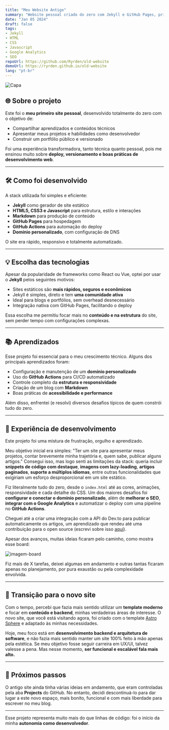 ```yaml
---
title: "Meu Website Antigo"
summary: "Website pessoal criado do zero com Jekyll e GitHub Pages, priorizando performance, simplicidade e compartilhamento de conhecimento."
date: "Jan 05 2024"
draft: false
tags:
- Jekyll
- HTML
- CSS
- Javascript
- Google Analytics
- SEO
repoUrl: https://github.com/Ryrden/old-website
demoUrl: https://ryrden.github.io/old-website
lang: "pt-br"
---
```



![Capa](https://i.imgur.com/lB9DAHd.png)

## 🌐 Sobre o projeto

Este foi o **meu primeiro site pessoal**, desenvolvido totalmente do zero com o objetivo de:

- Compartilhar aprendizados e conteúdos técnicos  
- Apresentar meus projetos e habilidades como desenvolvedor  
- Construir um portfólio público e versionado  

Foi uma experiência transformadora, tanto técnica quanto pessoal, pois me ensinou muito sobre **deploy, versionamento e boas práticas de desenvolvimento web**.

---

## 🛠️ Como foi desenvolvido

A stack utilizada foi simples e eficiente:

- **Jekyll** como gerador de site estático  
- **HTML5, CSS3 e Javascript** para estrutura, estilo e interações  
- **Markdown** para produção de conteúdo  
- **GitHub Pages** para hospedagem  
- **GitHub Actions** para automação do deploy  
- **Domínio personalizado**, com configuração de DNS  

O site era rápido, responsivo e totalmente automatizado.

---

## 💡 Escolha das tecnologias

Apesar da popularidade de frameworks como React ou Vue, optei por usar o **Jekyll** pelos seguintes motivos:

- Sites estáticos são **mais rápidos, seguros e econômicos**  
- Jekyll é simples, direto e tem **uma comunidade ativa**  
- Ideal para blogs e portfólios, sem overhead desnecessário  
- Integração nativa com GitHub Pages, facilitando o deploy  

Essa escolha me permitiu focar mais no **conteúdo e na estrutura** do site, sem perder tempo com configurações complexas.

---

## 📚 Aprendizados

Esse projeto foi essencial para o meu crescimento técnico. Alguns dos principais aprendizados foram:

- Configuração e manutenção de um **domínio personalizado**  
- Uso do **GitHub Actions** para CI/CD automatizado  
- Controle completo da **estrutura e responsividade**  
- Criação de um blog com **Markdown**  
- Boas práticas de **acessibilidade e performance**  

Além disso, enfrentei (e resolvi) diversos desafios típicos de quem constrói tudo do zero.

---

## 🧠 Experiência de desenvolvimento

Este projeto foi uma mistura de frustração, orgulho e aprendizado.

Meu objetivo inicial era simples: "Ter um site para apresentar meus projetos, contar brevemente minha trajetória e, quem sabe, publicar alguns artigos." Consegui isso, mas logo senti as limitações da stack: queria incluir **snippets de código com destaque**, **imagens com lazy-loading**, **artigos paginados**, **suporte a múltiplos idiomas**, entre outras funcionalidades que exigiriam um esforço desproporcional em um site estático.

Fiz literalmente tudo do zero, desde o `index.html` até as cores, animações, responsividade e cada detalhe do CSS. Um dos maiores desafios foi **configurar e conectar o domínio personalizado**, além de **melhorar o SEO**, **integrar com o Google Analytics** e automatizar o deploy com uma pipeline no **GitHub Actions**.

Cheguei até a criar uma integração com a API do Dev.to para publicar automaticamente os artigos, um aprendizado que rendeu até uma contribuição para o open source (escrevi sobre isso [aqui](link)).

Apesar dos avanços, muitas ideias ficaram pelo caminho, como mostra esse board:

![imagem-board](https://i.imgur.com/qwl35NI.png)

Fiz mais de X tarefas, deixei algumas em andamento e outras tantas ficaram apenas no planejamento, por pura exaustão ou pela complexidade envolvida.

---

## 🔁 Transição para o novo site

Com o tempo, percebi que fazia mais sentido utilizar um **template moderno** e focar em **conteúdo e backend**, minhas verdadeiras áreas de interesse. O novo site, que você está visitando agora, foi criado com o template [Astro Sphere](https://github.com/markhorn-dev/astro-sphere) e adaptado às minhas necessidades.

Hoje, meu foco está em **desenvolvimento backend e arquitetura de software**, e não fazia mais sentido manter um site 100% feito à mão apenas pela estética. Se meu objetivo fosse seguir carreira em UX/UI, talvez valesse a pena. Mas nesse momento, **ser funcional e escalável fala mais alto.**

---

## 🔮 Próximos passos

O antigo site ainda tinha várias ideias em andamento, que eram controladas pela aba **Projects** do GitHub. No entanto, decidi descontinuá-lo para dar lugar a este novo espaço, mais bonito, funcional e com mais liberdade para escrever no meu blog.

---

Esse projeto representa muito mais do que linhas de código: foi o início da minha **autonomia como desenvolvedor**.
